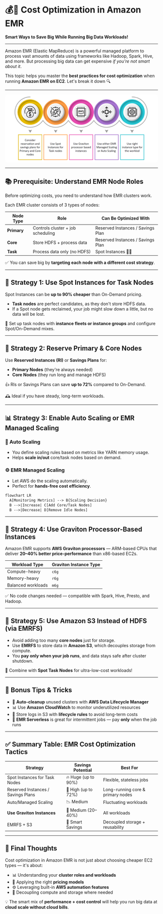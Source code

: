 # 💰🚀 **Cost Optimization in Amazon EMR**

**Smart Ways to Save Big While Running Big Data Workloads!**

---

Amazon EMR (Elastic MapReduce) is a powerful managed platform to process vast amounts of data using frameworks like Hadoop, Spark, Hive, and more. But processing big data can get expensive _if you're not smart about it_.

This topic helps you master the **best practices for cost optimization** when running **Amazon EMR on EC2**. Let's break it down 🔍

---

<div style="text-align: center;">
    <img src="images/emr-cost-optimization.png" alt="EMR Cost Optimization" style="border-radius: 8px;">
</div>

---

## 📚 Prerequisite: Understand EMR Node Roles

Before optimizing costs, you need to understand how EMR clusters work.

Each EMR cluster consists of 3 types of nodes:

| Node Type   | Role                              | Can Be Optimized With             |
| ----------- | --------------------------------- | --------------------------------- |
| **Primary** | Controls cluster + job scheduling | Reserved Instances / Savings Plan |
| **Core**    | Store HDFS + process data         | Reserved Instances / Savings Plan |
| **Task**    | Process data only (no HDFS)       | Spot Instances 💸✅               |

✅ You can save big by **targeting each node with a different cost strategy**.

---

## 💸 Strategy 1: Use Spot Instances for Task Nodes

Spot Instances can be **up to 90% cheaper** than On-Demand pricing.

- **Task nodes** are perfect candidates, as they don't store HDFS data.
- If a Spot node gets reclaimed, your job might slow down a little, but no data will be lost.

📌 Set up task nodes with **instance fleets or instance groups** and configure Spot/On-Demand mixes.

---

## 🧾 Strategy 2: Reserve Primary & Core Nodes

Use **Reserved Instances (RI)** or **Savings Plans** for:

- **Primary Nodes** (they're always needed)
- **Core Nodes** (they run long and manage HDFS)

👍 RIs or Savings Plans can save **up to 72%** compared to On-Demand.

🕰️ Ideal if you have steady, long-term workloads.

---

## 📊 Strategy 3: Enable Auto Scaling or EMR Managed Scaling

### 🎯 Auto Scaling

- You define scaling rules based on metrics like YARN memory usage.
- Helps **scale in/out** core/task nodes based on demand.

### ⚙️ EMR Managed Scaling

- Let AWS do the scaling automatically.
- Perfect for **hands-free cost efficiency**.

```mermaid
flowchart LR
  A[Monitoring Metrics] --> B{Scaling Decision}
  B -->|Increase| C[Add Core/Task Nodes]
  B -->|Decrease| D[Remove Idle Nodes]
```

---

## 🚀 Strategy 4: Use Graviton Processor-Based Instances

Amazon EMR supports **AWS Graviton processors** — ARM-based CPUs that deliver **20–40% better price-performance** than x86-based EC2s.

| Workload Type      | Graviton Instance Type |
| ------------------ | ---------------------- |
| Compute-heavy      | `c6g`                  |
| Memory-heavy       | `r6g`                  |
| Balanced workloads | `m6g`                  |

✅ No code changes needed — compatible with Spark, Hive, Presto, and Hadoop.

---

## 💾 Strategy 5: Use Amazon S3 Instead of HDFS (via EMRFS)

- Avoid adding too many **core nodes** just for storage.
- Use **EMRFS** to store data in **Amazon S3**, which decouples storage from compute.
- You **pay only when your job runs**, and data stays safe after cluster shutdown.

🧠 Combine with **Spot Task Nodes** for ultra-low-cost workloads!

---

## 🧼 Bonus Tips & Tricks

- 🧹 **Auto-cleanup** unused clusters with **AWS Data Lifecycle Manager**
- 📊 Use **Amazon CloudWatch** to monitor underutilized resources
- 📁 Store logs in S3 with **lifecycle rules** to avoid long-term costs
- 🦾 **EMR Serverless** is great for intermittent jobs — pay **only** when the job runs

---

## ✅ Summary Table: EMR Cost Optimization Tactics

| Strategy                           | Savings Potential   | Best For                          |
| ---------------------------------- | ------------------- | --------------------------------- |
| Spot Instances for Task Nodes      | 🔥 Huge (up to 90%) | Flexible, stateless jobs          |
| Reserved Instances / Savings Plans | 🧠 High (up to 72%) | Long-running core & primary nodes |
| Auto/Managed Scaling               | 📉 Medium           | Fluctuating workloads             |
| **Use Graviton Instances**         | 🚀 Medium (20–40%)  | All workloads                     |
| EMRFS + S3                         | 💾 Smart Savings    | Decoupled storage + reusability   |

---

## 🎯 Final Thoughts

Cost optimization in Amazon EMR is not just about choosing cheaper EC2 types — it's about:

- 📊 Understanding your **cluster roles and workloads**
- 💸 Applying the right **pricing models**
- ⚙️ Leveraging built-in **AWS automation features**
- 🔄 Decoupling compute and storage where needed

💡 The smart mix of **performance + cost control** will help you run big data at **cloud scale without cloud bills**.
